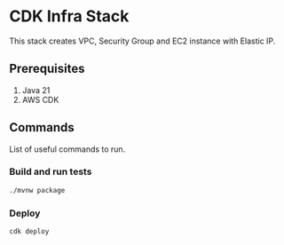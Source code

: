 # CDK Infra Stack

This stack creates VPC, Security Group and EC2 instance with Elastic IP.

## Prerequisites

1. Java 21
2. AWS CDK

## Commands

List of useful commands to run.

### Build and run tests

```bash
./mvnw package
```

### Deploy

```bash
cdk deploy
```
